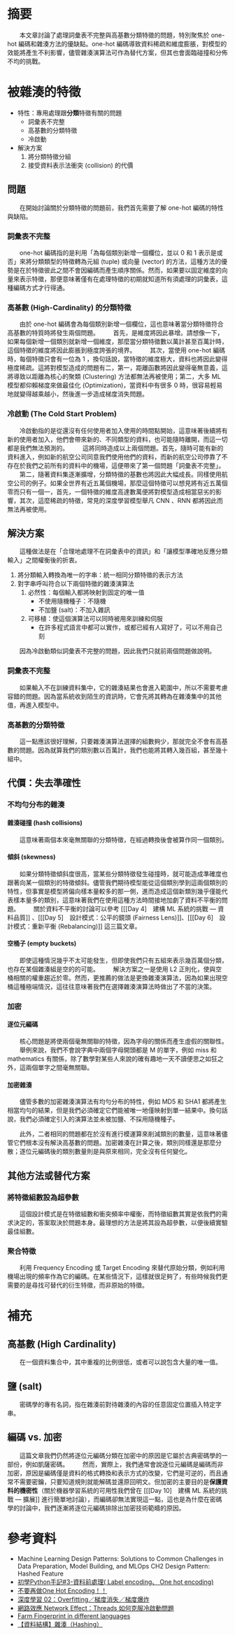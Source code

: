 # 摘要
　　本文章討論了處理詞彙表不完整與高基數分類特徵的問題，特別聚焦於 one-hot 編碼和雜湊方法的優缺點。one-hot 編碼導致資料稀疏和維度膨脹，對模型的效能將產生不利影響，儘管雜湊演算法可作為替代方案，但其也會面臨碰撞和分佈不均的挑戰。
# 被雜湊的特徵
- 特性：專用處理跟**分類**特徵有關的問題
	- 詞彙表不完整
	- 高基數的分類特徵
	- 冷啟動
- 解決方案
	1. 將分類特徵分組
	2. 接受資料表示法衝突 (collision) 的代價
## 問題
　　在開始討論關於分類特徵的問題前，我們首先需要了解 one-hot 編碼的特性與缺陷。
### 詞彙表不完整
　　one-hot 編碼指的是利用「為每個類別新增一個欄位，並以 0 和 1 表示是或否」來將分類類型的特徵轉為元組 (tuple) 或向量 (vector) 的方法，這種方法的優勢是在於特徵彼此之間不會因編碼而產生順序關係。然而，如果要以固定維度的向量來表示特徵，那便意味著僅有在處理特徵的初期就知道所有須處理的詞彙表，這種編碼方式才行得通。
### 高基數 (High-Cardinality) 的分類特徵
　　由於 one-hot 編碼會為每個類別新增一個欄位，這也意味著當分類特徵符合高基數的特質時將發生兩個問題。
　　首先，是維度將因此暴增。請想像一下，如果每個新增一個類別就新增一個維度，那麼當分類特徵數以萬計甚至百萬計時，這個特徵的維度將因此膨脹到極度誇張的境界。
　　其次，當使用 one-hot 編碼時，每個特徵只會有一位為 1 ，換句話說，當特徵的維度極大，資料也將因此變得極度稀疏。這將對模型造成的問題有二，第一，距離函數將因此變得毫無意義，這將導致以距離為核心的聚類 (Clustering) 方法都無法再被使用；第二，大多 ML 模型都仰賴梯度來做最佳化 (Optimization)，當資料中有很多 0 時，很容易輕易地就變得越乘越小，然後進一步造成梯度消失問題。
### 冷啟動 (The Cold Start Problem)
　　冷啟動指的是從還沒有任何使用者加入使用的時間點開始，這意味著後續將有新的使用者加入，他們會帶來新的、不同類型的資料，也可能隨時離開，而這一切都是我們無法預測的。
　　這將同時造成以上兩個問題。首先，隨時可能有新的資料進入，例如新的航空公司同意我們使用他們的資料，而新的航空公司停靠了不存在於我們之前所有的資料中的機場，這便帶來了第一個問題「詞彙表不完整」。
　　第二，隨著資料集逐漸擴增，分類特徵的基數也將因此大幅成長。同樣使用航空公司的例子。如果全世界有近五萬個機場，那麼這個特徵可以想見將有近五萬個零而只有一個一，首先，一個特徵的維度高達數萬便將對模型造成相當惡劣的影響，其次，這麼稀疏的特徵，常見的深度學習模型舉凡 CNN 、RNN 都將因此而無法再被使用。
## 解決方案
　　這種做法是在「合理地處理不在詞彙表中的資訊」和「讓模型準確地反應分類輸入」之間權衡後的折衷。
1. 將分類輸入轉換為唯一的字串：統一相同分類特徵的表示方法
2. 對字串呼叫符合以下兩個特徵的雜湊演算法
	1. 必然性：每個輸入都將映射到固定的唯一值
		- 不使用隨機種子：不隨機
		- 不加鹽 (salt)：不加入雜訊
	2. 可移植：使這個演算法可以同時被用來訓練和伺服
		- 在許多程式語言中都可以實作，或都已經有人寫好了，可以不用自己刻

　　因為冷啟動類似詞彙表不完整的問題，因此我們只就前兩個問題做說明。
### 詞彙表不完整
　　如果輸入不在訓練資料集中，它的雜湊結果也會進入範圍中，所以不需要考慮容錯的問題。因為當系統收到陌生的資訊時，它會先將其轉為在雜湊集中的其他值，再進入模型中。
### 高基數的分類特徵
　　這一點應該很好理解，只要雜湊演算法選擇的組數夠少，那就完全不會有高基數的問題。因為就算我們的類別數以百萬計，我們也能將其轉入幾百組，甚至幾十組中。
## 代價：失去準確性
### 不均勻分布的雜湊
#### 雜湊碰撞 (hash collisions)
　　這意味著兩個本來毫無關聯的分類特徵，在經過轉換後會被算作同一個類別。
#### 傾斜 (skewness)
　　如果分類特徵傾斜度很高，當某些分類特徵發生碰撞時，就可能造成準確度也跟著向某一個類別的特徵傾斜。儘管我們期待模型能從這個類別學到這兩個類別的特性，但事實是模型將偏向樣本量較多的那一側，進而造成這個新類別幾乎僅能代表樣本量多的類別，這意味著我們在使用這種方法時間接地加劇了資料不平衡的問題。
　　關於資料不平衡的討論可以參考 [[[Day 4]　建構 ML 系統的挑戰 — 資料品質]] 、[[[Day 5]　設計模式：公平的鏡頭 (Fairness Lens)]]、[[[Day 6]　設計模式：重新平衡 (Rebalancing)]] 這三篇文章。
#### 空桶子 (empty buckets)
　　即使這種情況幾乎不太可能發生，但即使我們只有五組來表示幾百萬個分類，也存在某個雜湊組是空的的可能。
　　解決方案之一是使用 L2 正則化，使與空桶相關的權重趨近於零。然而，更推薦的做法是更換雜湊演算法，因為如果出現空桶這種極端情況，這往往意味著我們在選擇雜湊演算法時做出了不當的決策。
### 加密
#### 逐位元編碼
　　核心問題是將使兩個毫無關聯的特徵，因為字母的關係而產生虛假的關聯性。
　　舉例來說，我們不會說字典中兩個字母開頭都是 M 的單字，例如 miss 和 mathematics 有關係，除了數學對某些人來說的確有趣地一天不讀便思之如狂之外，這兩個單字之間毫無關聯。
#### 加密雜湊
　　儘管多數的加密雜湊演算法有均勻分布的特性，例如 MD5 和 SHA1 都將產生相當均勻的結果，但是我們必須確定它們能被唯一地僅映射到單一結果中。換句話說，我們必須確定引入的演算法並未被加鹽、不採用隨機種子。

　　此外，二者相同的問題都在於沒有進行模運算來削減類別的數量，這意味著儘管它們根本沒有解決高基數的問題。加密雜湊在計算之後，類別同樣還是那麼分散；逐位元編碼後的類別數量則是與原來相同，完全沒有任何變化。
## 其他方法或替代方案
### 將特徵組數設為超參數
　　這個設計模式是在特徵組數和衝突頻率中權衡，而特徵組數其實是依我們的需求決定的，答案取決於問題本身。最理想的方法是將其設為超參數，以便後續實驗最佳組數。
### 聚合特徵
　　利用 Frequency Encoding 或 Target Encoding 來替代原始分類，例如利用機場出現的頻率作為它的編碼。在某些情況下，這樣就很足夠了，有些時候我們更需要的是尋找可替代的衍生特徵，而非原始的特徵。
# 補充
## 高基數 (High Cardinality)
　　在一個資料集合中，其中重複的比例很低，或者可以說包含大量的唯一值。
## 鹽 (salt)
　　密碼學的專有名詞，指在雜湊前對待雜湊的內容的任意固定位置插入特定字串。
## 編碼 vs. 加密
　　這篇文章我們仍然將逐位元編碼分類在加密中的原因是它屬於古典密碼學的一部份，例如凱薩密碼。
　　然而，實際上，我們通常會說逐位元編碼是編碼而非加密，原因是編碼僅是資料的格式轉換和表示方式的改變，它們是可逆的，而且通常不需要密鑰，只要知道規則就能解碼並還原回明文。但加密的主要目的是**保護資料的機密性**（關於機器學習系統的可用性我們曾在 [[[Day 10]　建構 ML 系統的挑戰 — 擴展]] 進行簡單地討論），而編碼卻無法實現這一點，這也是為什麼在密碼學的討論中，我們逐漸將逐位元編碼排除出加密技術範疇的原因。
# 參考資料
- Machine Learning Design Patterns: Solutions to Common Challenges in Data Preparation, Model Building, and MLOps CH2 Design Pattern:  Hashed Feature
- [初學Python手記#3-資料前處理( Label encoding、 One hot encoding)](https://medium.com/@PatHuang/%E5%88%9D%E5%AD%B8python%E6%89%8B%E8%A8%98-3-%E8%B3%87%E6%96%99%E5%89%8D%E8%99%95%E7%90%86-label-encoding-one-hot-encoding-85c983d63f87)
- [不要再做One Hot Encoding！！](https://axk51013.medium.com/%E4%B8%8D%E8%A6%81%E5%86%8D%E5%81%9Aone-hot-encoding-b5126d3f8a63)
- [深度學習 02：Overfitting／梯度消失／梯度爆炸](https://hackmd.io/@CZ-Chuang/rJqFBdpvw)
- [網路效應 Network Effect：Threads 如何克服冷啟動問題](https://medium.com/@shinee33333/%E7%B6%B2%E8%B7%AF%E6%95%88%E6%87%89-network-effect-threads-%E5%A6%82%E4%BD%95%E5%85%8B%E6%9C%8D%E5%86%B7%E5%95%9F%E5%8B%95%E5%95%8F%E9%A1%8C-a50c3bb18b0f)
- [Farm Fingerprint in different languages](https://gist.github.com/pcejrowski/6abcb9813f3125b63da1f8ddda986bde)
- [【資料結構】雜湊（Hashing）](https://yalanin.medium.com/%E8%B3%87%E6%96%99%E7%B5%90%E6%A7%8B-%E9%9B%9C%E6%B9%8A-hashing-5e5377defdd)